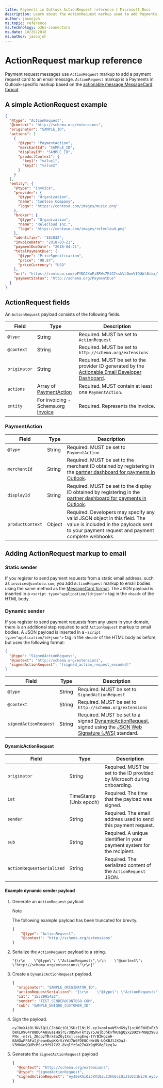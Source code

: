 ```yaml
---
title: Payments in Outlook ActionRequest reference | Microsoft Docs
description: Learn about the ActionRequest markup used to add Payments in Outlook request cards to email
author: jasonjoh
ms.topic: reference
ms.technology: o365-connectors
ms.date: 10/25/2018
ms.author: jasonjoh
---
```


# ActionRequest markup reference

Payment request messages use `ActionRequest` markup to add a payment request card to an email message. `ActionRequest` markup is a Payments in Outlook-specific markup based on the [actionable message MessageCard format](../actionable-messages/message-card-reference.md).

## A simple ActionRequest example

```json
{
  "@type": "ActionRequest",
  "@context": "http://schema.org/extensions",
  "originator": "SAMPLE_ID",
  "actions": [
    {
      "@type": "PaymentAction",
      "merchantId": "SAMPLE_ID",
      "displayId": "SAMPLE_ID",
      "productContext": {
        "key1": "value1",
        "key2": "value2"
      }
    }
  ],
  "entity": {
    "@type": "invoice",
    "provider": {
      "@type": "Organization",
      "name": "Contoso Company",
      "logo": "https://contoso.com/images/music.png"
    },
    "broker": {
      "@type": "Organization",
      "name": "Relecloud Inc.",
      "logo": "https://contoso.com/images/relecloud.png"
    },
    "identifier": "103032",
    "invoiceDate": "2018-03-21",
    "paymentDueDate": "2018-04-21",
    "totalPaymentDue": {
      "@type": "PriceSpecification",
      "price": "98.87",
      "priceCurrency": "USD"
    },
    "url": "https://contoso.com/pFYDOJXuMi8RWs7E4G7sskVLOonV1QUAf4bbaj7S?utm_source=outlookpay",
    "paymentStatus": "http://schema.org/PaymentDue"
  }
}
```

## ActionRequest fields

An `ActionRequest` payload consists of the following fields.

| Field | Type | Description |
|-------|------|-------------|
| `@type` | String | Required. MUST be set to `ActionRequest` |
| `@context` | String | Required. MUST be set to `http://schema.org/extensions` |
| `originator` | String | Required. MUST be set to the provider ID generated by the [Actionable Email Developer Dashboard](../actionable-messages/email-dev-dashboard.md). |
| `actions` | Array of [PaymentAction](#paymentaction) | Required. MUST contain at least one `PaymentAction`. |
| `entity` | For invoicing - Schema.org [Invoice](https://schema.org/Invoice) | Required. Represents the invoice. |

### PaymentAction

| Field | Type | Description |
|-------|------|-------------|
| `@type` | String | Required. MUST be set to `PaymentAction` |
| `merchantId` | String | Required. MUST be set to the merchant ID obtained by registering in the [partner dashboard for payments in Outlook](partner-dashboard.md). |
| `displayId` | String | Required. MUST be set to the display ID obtained by registering in the [partner dashboard for payments in Outlook](partner-dashboard.md). |
| `productContext` | Object | Required. Developers may specify any valid JSON object in this field. The value is included in the payloads sent to your payment request and payment complete webhooks. |

## Adding ActionRequest markup to email

### Static sender

If you register to send payment requests from a static email address, such as `invoices@contoso.com`, you add `ActionRequest` markup to email bodies using the same method as the [MessageCard format](../actionable-messages/message-card-reference.md). The JSON payload is inserted in a `<script type="application/ld+json">` tag in the `<head>` of the HTML body.

### Dynamic sender

If you register to send payment requests from any users in your domain, there is an additional step required to add `ActionRequest` markup to email bodies. A JSON payload is inserted in a `<script type="application/ld+json">` tag in the `<head>` of the HTML body as before, but uses the following format:

```json
{
  "@type": "SignedActionRequest",
  "@context": "http://schema.org/extensions",
  "signedActionRequest": "[signed_action_request_encoded]"
}
```

| Field | Type | Description |
|-------|------|-------------|
| `@type` | String | Required. MUST be set to `SignedActionRequest` |
| `@context` | String | Required. MUST be set to `http://schema.org/extensions` |
| `signedActionRequest` | String | Required. MUST be set to a signed [DynamicActionRequest](#dynamicactionrequest), signed using the [JSON Web Signature (JWS)](https://tools.ietf.org/html/rfc7515) standard. |

#### DynamicActionRequest

| Field | Type | Description |
|-------|------|-------------|
| `originator` | String | Required. MUST be set to the ID provided by Microsoft during onboarding. |
| `iat` | TimeStamp (Unix epoch) | Required. The time that the payload was signed. |
| `sender` | String | Required. The email address used to send this payment request. |
| `sub` | String | Required. A unique identifier in your payment system for the recipient. |
| `actionRequestSerialized` | String | Required. The serialized content of the `ActionRequest` JSON. |

#### Example dynamic sender payload

1. Generate an `ActionRequest` payload.

    > [!NOTE]
    > The following example payload has been truncated for brevity.

    ```json
    {
        "@type": "ActionRequest",
        "@context": "http://schema.org/extensions"
    }
    ```

1. Serialize the `ActionRequest` payload to a string.

    ```text
    "{\r\n    \"@type\": \"ActionRequest\",\r\n    \"@context\": \"http://schema.org/extensions\"\r\n}"
    ```

1. Create a `DynamicActionRequest` payload.

    ```json
    {
      "originator": "SAMPLE_ORIGINATOR_ID",
      "actionRequestSerialized": "{\r\n    \"@type\": \"ActionRequest\",\r\n    \"@context\": \"http://schema.org/extensions\"\r\n}",
      "iat": "1532995422",
      "sender": "TEST_SENDER@CONTOSO.COM",
      "sub": "SAMPLE_UNIQUE_CUSTOMER_ID"
    }
    ```

1. Sign the payload.

    ```text
    eyJ0eXAiOiJKV1QiLCJhbGciOiJSUzI1NiJ9.eyJvcmlnaW5hdG9yIjoiU0FNUExFX09SSUdJTkFUT1JfSUQiLCJhY3Rpb25SZXF1ZXN0U2VyaWFsaXplZCI6IntcclxuICAgIFwiQHR5cGVcIjogXCJBY3Rpb25SZXF1ZXN0XCIsXHJcbiAgICBcIkBjb250ZXh0XCI6IFwiaHR0cDovL3NjaGVtYS5vcmcvZXh0ZW5zaW9uc1wiXHJcbn0iLCJpYXQiOiIxNTMyOTk1NDIyIiwic2VuZGVyIjoiVEVTVF9TRU5ERVJAQ09OVE9TTy5DT00iLCJzdWIiOiJTQU1QTEVfVU5JUVVFX0NVU1RPTUVSX0lEIiwiZXhwIjoxNTMyOTk5MDIyLCJuYmYiOjE1MzI5OTU0MjJ9.Ogr4V3nLsTSeZmrcsV0p0RkGRiZO_sGQ8-bWXLK9G4r88DO4A8yGaIHajrL7OQSKwTkY1yY5Jejb3hkvfWUagQyx2D9zYPW9pz98uR2fB42qvImMWrdngES7C41if4Qfj0r5Q4kAdCkGmBdvQlvdZ1pT0vZ1c3vRImd9mo65W2yvnB3ctwlTfGNmdq6cidUXZ-PNx_-mtrL_ZEqpzTRrkEoZ0y1XsjlsegEvq-tYrBIHgzoH-BANOwPFAFaIjheavKwpKKrSzYWJ7W6FDE8CrNrUN-UQXBJlJXDaJ-V3MbXoQQUPcMSsr9f917V2-8VqlYzSm2ZnXX9gMS6qFkzqJw
    ```

1. Generate the `SignedActionRequest` payload

    ```json
    {
      "@context": "http://schema.org/extensions",
      "@type": "SignedActionRequest",
      "signedActionRequest": "eyJ0eXAiOiJKV1QiLCJhbGciOiJSUzI1NiJ9.eyJvcmlnaW5hdG9yIjoiU0FNUExFX09SSUdJTkFUT1JfSUQiLCJhY3Rpb25SZXF1ZXN0U2VyaWFsaXplZCI6IntcclxuICAgIFwiQHR5cGVcIjogXCJBY3Rpb25SZXF1ZXN0XCIsXHJcbiAgICBcIkBjb250ZXh0XCI6IFwiaHR0cDovL3NjaGVtYS5vcmcvZXh0ZW5zaW9uc1wiXHJcbn0iLCJpYXQiOiIxNTMyOTk1NDIyIiwic2VuZGVyIjoiVEVTVF9TRU5ERVJAQ09OVE9TTy5DT00iLCJzdWIiOiJTQU1QTEVfVU5JUVVFX0NVU1RPTUVSX0lEIiwiZXhwIjoxNTMyOTk5MDIyLCJuYmYiOjE1MzI5OTU0MjJ9.Ogr4V3nLsTSeZmrcsV0p0RkGRiZO_sGQ8-bWXLK9G4r88DO4A8yGaIHajrL7OQSKwTkY1yY5Jejb3hkvfWUagQyx2D9zYPW9pz98uR2fB42qvImMWrdngES7C41if4Qfj0r5Q4kAdCkGmBdvQlvdZ1pT0vZ1c3vRImd9mo65W2yvnB3ctwlTfGNmdq6cidUXZ-PNx_-mtrL_ZEqpzTRrkEoZ0y1XsjlsegEvq-tYrBIHgzoH-BANOwPFAFaIjheavKwpKKrSzYWJ7W6FDE8CrNrUN-UQXBJlJXDaJ-V3MbXoQQUPcMSsr9f917V2-8VqlYzSm2ZnXX9gMS6qFkzqJw"
    }
    ```